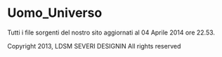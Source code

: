 Uomo_Universo
=============

Tutti i file sorgenti del nostro sito aggiornati al 04 Aprile 2014 ore 22.53.

Copyright 2013, LDSM SEVERI DESIGNIN
All rights reserved
